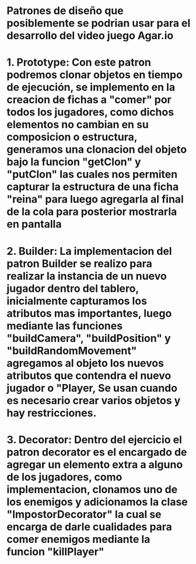 # Patrones de diseño que posiblemente se podrian usar para el desarrollo del video juego Agar.io

# 1. Prototype: Con este patron podremos clonar objetos en tiempo de ejecución, se implemento en la creacion de fichas a "comer" por todos los jugadores, como dichos elementos no cambian en su composicion o estructura, generamos una clonacion del objeto bajo la funcion "getClon" y "putClon" las cuales nos permiten capturar la estructura de una ficha "reina" para luego agregarla al final de la cola para posterior mostrarla en pantalla

# 2. Builder: La implementacion del patron Builder se realizo para realizar la instancia de un nuevo jugador dentro del tablero, inicialmente capturamos los atributos mas importantes, luego mediante las funciones "buildCamera", "buildPosition" y "buildRandomMovement" agregamos al objeto los nuevos atributos que contendra el nuevo jugador o "Player, Se usan cuando es necesario crear varios objetos y hay restricciones.

# 3. Decorator: Dentro del ejercicio el patron decorator es el encargado de agregar un elemento extra a alguno de los jugadores, como implementacion, clonamos uno de los enemigos y adicionamos la clase "ImpostorDecorator" la cual se encarga de darle cualidades para comer enemigos mediante la funcion "killPlayer"  


